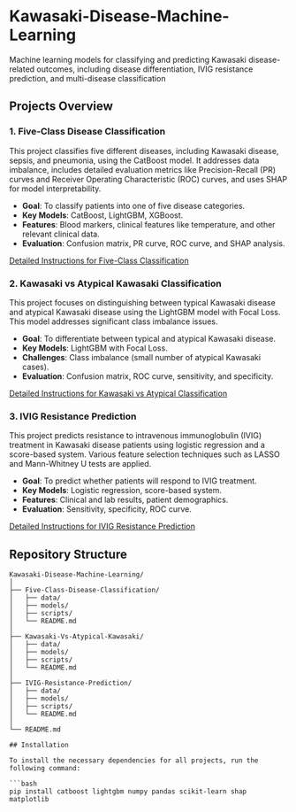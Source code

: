 # Kawasaki-Disease-Machine-Learning
Machine learning models for classifying and predicting Kawasaki disease-related outcomes, including disease differentiation, IVIG resistance prediction, and multi-disease classification

## Projects Overview

### 1. Five-Class Disease Classification

This project classifies five different diseases, including Kawasaki disease, sepsis, and pneumonia, using the CatBoost model. It addresses data imbalance, includes detailed evaluation metrics like Precision-Recall (PR) curves and Receiver Operating Characteristic (ROC) curves, and uses SHAP for model interpretability.

- **Goal**: To classify patients into one of five disease categories.
- **Key Models**: CatBoost, LightGBM, XGBoost.
- **Features**: Blood markers, clinical features like temperature, and other relevant clinical data.
- **Evaluation**: Confusion matrix, PR curve, ROC curve, and SHAP analysis.

[Detailed Instructions for Five-Class Classification](Five-Class-Disease-Classification/README.md)

### 2. Kawasaki vs Atypical Kawasaki Classification

This project focuses on distinguishing between typical Kawasaki disease and atypical Kawasaki disease using the LightGBM model with Focal Loss. This model addresses significant class imbalance issues.

- **Goal**: To differentiate between typical and atypical Kawasaki disease.
- **Key Models**: LightGBM with Focal Loss.
- **Challenges**: Class imbalance (small number of atypical Kawasaki cases).
- **Evaluation**: Confusion matrix, ROC curve, sensitivity, and specificity.

[Detailed Instructions for Kawasaki vs Atypical Classification](Kawasaki-Vs-Atypical-Kawasaki/README.md)

### 3. IVIG Resistance Prediction

This project predicts resistance to intravenous immunoglobulin (IVIG) treatment in Kawasaki disease patients using logistic regression and a score-based system. Various feature selection techniques such as LASSO and Mann-Whitney U tests are applied.

- **Goal**: To predict whether patients will respond to IVIG treatment.
- **Key Models**: Logistic regression, score-based system.
- **Features**: Clinical and lab results, patient demographics.
- **Evaluation**: Sensitivity, specificity, ROC curve.

[Detailed Instructions for IVIG Resistance Prediction](IVIG-Resistance-Prediction/README.md)

## Repository Structure

```plaintext
Kawasaki-Disease-Machine-Learning/
│
├── Five-Class-Disease-Classification/
│   ├── data/
│   ├── models/
│   ├── scripts/
│   └── README.md
│
├── Kawasaki-Vs-Atypical-Kawasaki/
│   ├── data/
│   ├── models/
│   ├── scripts/
│   └── README.md
│
├── IVIG-Resistance-Prediction/
│   ├── data/
│   ├── models/
│   ├── scripts/
│   └── README.md
│
└── README.md

## Installation

To install the necessary dependencies for all projects, run the following command:

```bash
pip install catboost lightgbm numpy pandas scikit-learn shap matplotlib

